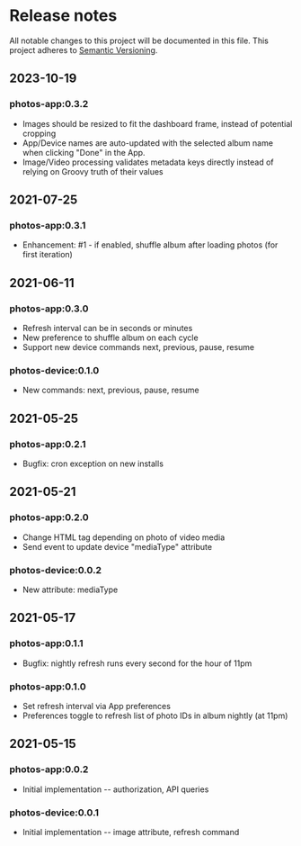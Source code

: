 # Release notes
All notable changes to this project will be documented in this file.
This project adheres to [Semantic Versioning](http://semver.org/).

## 2023-10-19

### photos-app:0.3.2
* Images should be resized to fit the dashboard frame, instead of potential cropping
* App/Device names are auto-updated with the selected album name when clicking "Done" in the App.
* Image/Video processing validates metadata keys directly instead of relying on Groovy truth of their values

## 2021-07-25

### photos-app:0.3.1
* Enhancement: #1 - if enabled, shuffle album after loading photos (for first iteration)

## 2021-06-11

### photos-app:0.3.0
* Refresh interval can be in seconds or minutes
* New preference to shuffle album on each cycle
* Support new device commands next, previous, pause, resume

### photos-device:0.1.0
* New commands: next, previous, pause, resume

## 2021-05-25

### photos-app:0.2.1
* Bugfix: cron exception on new installs

## 2021-05-21

### photos-app:0.2.0
* Change HTML tag depending on photo of video media
* Send event to update device "mediaType" attribute

### photos-device:0.0.2
* New attribute: mediaType

## 2021-05-17

### photos-app:0.1.1
* Bugfix: nightly refresh runs every second for the hour of 11pm

### photos-app:0.1.0
* Set refresh interval via App preferences
* Preferences toggle to refresh list of photo IDs in album nightly (at 11pm)

## 2021-05-15

### photos-app:0.0.2
* Initial implementation -- authorization, API queries

### photos-device:0.0.1
* Initial implementation -- image attribute, refresh command